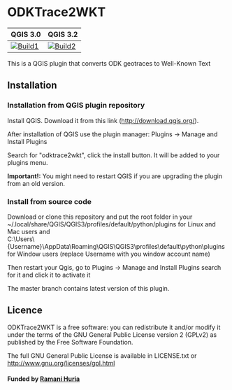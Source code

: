 ODKTrace2WKT 
=======


| QGIS 3.0          | QGIS 3.2          |
|-------------------|-------------------|
| [![Build1][1]][7] | [![Build2][2]][7] | 

[1]: https://travis-matrix-badges.herokuapp.com/repos/ResilientDar/odktrace2wkt/branches/master/1
[2]: https://travis-matrix-badges.herokuapp.com/repos/ResilientDar/odktrace2wkt/branches/master/2
[7]: https://travis-ci.org/ResilientDar/odktrace2wkt


This is a QGIS plugin that converts ODK geotraces to Well-Known Text

## Installation

### Installation from QGIS plugin repository

Install QGIS. Download it from this link (http://download.qgis.org/).

After installation of QGIS use the plugin manager: Plugins -> Manage and Install Plugins

Search for "odktrace2wkt", click the install button. It will be added to your plugins menu.

**Important!:** You might need to restart QGIS if you are upgrading the plugin from an old version.

### Install from source code

Download or clone this repository and put the root folder in your
~/.local/share/QGIS/QGIS3/profiles/default/python/plugins for Linux and Mac users and \
C:\Users\\{Username}\AppData\Roaming\QGIS\QGIS3\profiles\default\python\plugins for Window users (replace Username with you window account name)

Then restart your Qgis, go to Plugins -> Manage and Install Plugins search for it and click it to activate it

The master branch contains latest version of this plugin.


## Licence

ODKTrace2WKT is a free software: you can redistribute it and/or modify it under the terms of the GNU General Public License version 2 (GPLv2) as published by the Free Software Foundation.

The full GNU General Public License is available in LICENSE.txt or http://www.gnu.org/licenses/gpl.html


#### Funded by [Ramani Huria](http://ramanihuria.org/)
